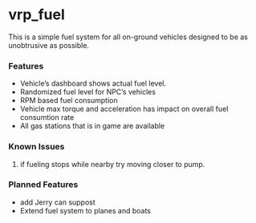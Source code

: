 # vrp_fuel
This is a simple fuel system for all on-ground vehicles designed to be as unobtrusive as possible.

### Features
* Vehicle’s dashboard shows actual fuel level.
* Randomized fuel level for NPC’s vehicles
* RPM based fuel consumption
* Vehicle max torque and acceleration has impact on overall fuel consumtion rate
* All gas stations that is in game are available

### Known Issues
1. if fueling stops while nearby try moving closer to pump.

### Planned Features
* add Jerry can suppost
* Extend fuel system to planes and boats
